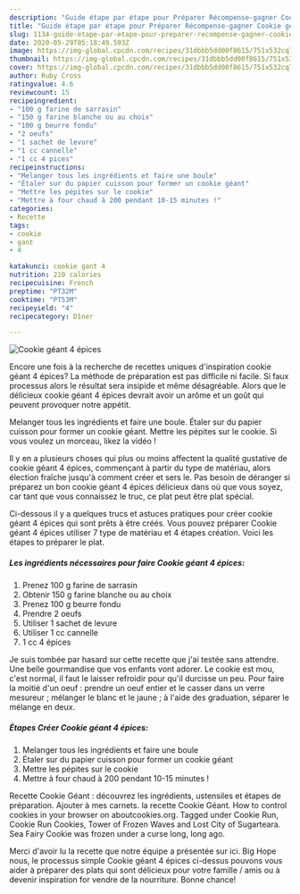 ```yaml
---
description: "Guide étape par étape pour Préparer Récompense-gagner Cookie géant 4 épices"
title: "Guide étape par étape pour Préparer Récompense-gagner Cookie géant 4 épices"
slug: 1134-guide-etape-par-etape-pour-preparer-recompense-gagner-cookie-geant-4-epices
date: 2020-05-29T05:18:49.593Z
image: https://img-global.cpcdn.com/recipes/31dbbb5dd00f8615/751x532cq70/cookie-geant-4-epices-photo-principale-de-la-recette.jpg
thumbnail: https://img-global.cpcdn.com/recipes/31dbbb5dd00f8615/751x532cq70/cookie-geant-4-epices-photo-principale-de-la-recette.jpg
cover: https://img-global.cpcdn.com/recipes/31dbbb5dd00f8615/751x532cq70/cookie-geant-4-epices-photo-principale-de-la-recette.jpg
author: Ruby Cross
ratingvalue: 4.6
reviewcount: 15
recipeingredient:
- "100 g farine de sarrasin"
- "150 g farine blanche ou au choix"
- "100 g beurre fondu"
- "2 oeufs"
- "1 sachet de levure"
- "1 cc cannelle"
- "1 cc 4 pices"
recipeinstructions:
- "Melanger tous les ingrédients et faire une boule"
- "Étaler sur du papier cuisson pour former un cookie géant"
- "Mettre les pépites sur le cookie"
- "Mettre à four chaud à 200 pendant 10-15 minutes !"
categories:
- Recette
tags:
- cookie
- gant
- 4

katakunci: cookie gant 4 
nutrition: 210 calories
recipecuisine: French
preptime: "PT32M"
cooktime: "PT53M"
recipeyield: "4"
recipecategory: Dîner

---
```



![Cookie géant 4 épices](https://img-global.cpcdn.com/recipes/31dbbb5dd00f8615/751x532cq70/cookie-geant-4-epices-photo-principale-de-la-recette.jpg)

Encore une fois à la recherche de recettes uniques d'inspiration cookie géant 4 épices? La méthode de préparation est pas difficile ni facile. Si faux processus alors le résultat sera insipide et même désagréable. Alors que le délicieux cookie géant 4 épices devrait avoir un arôme et un goût qui peuvent provoquer notre appétit.

Melanger tous les ingrédients et faire une boule. Étaler sur du papier cuisson pour former un cookie géant. Mettre les pépites sur le cookie. Si vous voulez un morceau, likez la vidéo !

Il y en a plusieurs choses qui plus ou moins affectent la qualité gustative de cookie géant 4 épices, commençant à partir du type de matériau, alors élection fraîche jusqu'à comment créer et sers le. Pas besoin de déranger si préparez un bon cookie géant 4 épices délicieux dans où que vous soyez, car tant que vous connaissez le truc, ce plat peut être plat spécial.


Ci-dessous il y a quelques trucs et astuces pratiques pour créer cookie géant 4 épices qui sont prêts à être créés. Vous pouvez préparer Cookie géant 4 épices utiliser 7 type de matériau et 4 étapes création. Voici les étapes to préparer le plat.

<!--inarticleads1-->

##### Les ingrédients nécessaires pour faire Cookie géant 4 épices:

1. Prenez 100 g farine de sarrasin
1. Obtenir 150 g farine blanche ou au choix
1. Prenez 100 g beurre fondu
1. Prendre 2 oeufs
1. Utiliser 1 sachet de levure
1. Utiliser 1 cc cannelle
1.  1 cc 4 épices


Je suis tombée par hasard sur cette recette que j&#39;ai testée sans attendre. Une belle gourmandise que vos enfants vont adorer. Le cookie est mou, c&#39;est normal, il faut le laisser refroidir pour qu&#39;il durcisse un peu. Pour faire la moitié d&#39;un oeuf : prendre un oeuf entier et le casser dans un verre mesureur ; mélanger le blanc et le jaune ; à l&#39;aide des graduation, séparer le mélange en deux. 

<!--inarticleads2-->

##### Étapes Créer Cookie géant 4 épices:

1. Melanger tous les ingrédients et faire une boule
1. Étaler sur du papier cuisson pour former un cookie géant
1. Mettre les pépites sur le cookie
1. Mettre à four chaud à 200 pendant 10-15 minutes !


Recette Cookie Géant : découvrez les ingrédients, ustensiles et étapes de préparation. Ajouter à mes carnets. la recette Cookie Géant. How to control cookies in your browser on aboutcookies.org. Tagged under Cookie Run, Cookie Run Cookies, Tower of Frozen Waves and Lost City of Sugarteara. Sea Fairy Cookie was frozen under a curse long, long ago. 


Merci d'avoir lu la recette que notre équipe a présentée sur ici. Big Hope nous, le processus simple Cookie géant 4 épices ci-dessus pouvons vous aider à préparer des plats qui sont délicieux pour votre famille / amis ou à devenir inspiration for vendre de la nourriture. Bonne chance!
